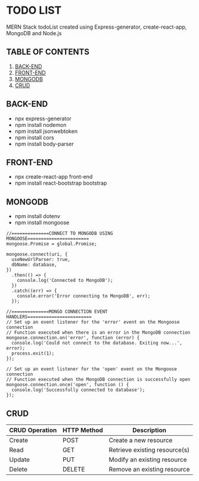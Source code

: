 # TODO LIST

MERN Stack todoList created using Express-generator, create-react-app, MongoDB and Node.js

## TABLE OF CONTENTS
1. [BACK-END](#back-end)
2. [FRONT-END](#front-end)
3. [MONGODB](#mongodb)
4. [CRUD](#crud)

   
## BACK-END
- npx express-generator
- npm install nodemon
- npm install jsonwebtoken
- npm install cors
- npm install body-parser
## FRONT-END
- npx create-react-app front-end
- npm install react-bootstrap bootstrap

## MONGODB
- npm install dotenv
- npm install mongoose

```
//==============CONNECT TO MONGODB USING MONGOOSE=======================
mongoose.Promise = global.Promise;

mongoose.connect(uri, {
  useNewUrlParser: true,
  dbName: database,
})
  .then(() => {
    console.log('Connected to MongoDB');
  })
  .catch((err) => {
    console.error('Error connecting to MongoDB', err); 
  });

//==============MONGO CONNECTION EVENT HANDLERS========================
// Set up an event listener for the 'error' event on the Mongoose connection 
// Function executed when there is an error in the MongoDB connection
mongoose.connection.on('error', function (error) {
  console.log('Could not connect to the database. Exiting now...', error);
  process.exit(1);
});

// Set up an event listener for the 'open' event on the Mongoose connection
// Function executed when the MongoDB connection is successfully open
mongoose.connection.once('open', function () {
  console.log('Successfully connected to database');
});
```

## CRUD

| CRUD Operation | HTTP Method | Description                               |
|----------------|-------------|-------------------------------------------|
| Create         | POST        | Create a new resource                     |
| Read           | GET         | Retrieve existing resource(s)             |
| Update         | PUT         | Modify an existing resource               |
| Delete         | DELETE      | Remove an existing resource               |


